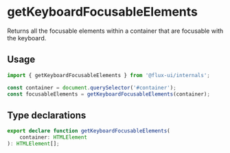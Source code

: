 # getKeyboardFocusableElements

Returns all the focusable elements within a container that are focusable with the keyboard.

## Usage

```ts
import { getKeyboardFocusableElements } from '@flux-ui/internals';

const container = document.querySelector('#container');
const focusableElements = getKeyboardFocusableElements(container);
```

## Type declarations

```ts
export declare function getKeyboardFocusableElements(
    container: HTMLElement
): HTMLElement[];
```
